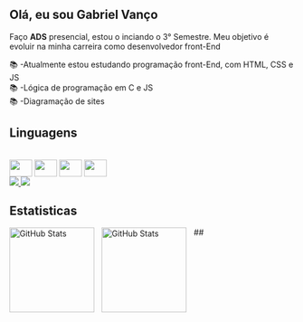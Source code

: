 ## Olá, eu sou Gabriel Vanço
<p>Faço <strong>ADS</strong> presencial, estou o inciando o 3° Semestre. Meu objetivo é evoluir na minha carreira como desenvolvedor front-End</p>
📚 -Atualmente estou estudando programação front-End, com HTML, CSS e JS<br>
📚 -Lógica de programação em C e JS <br>
📚 -Diagramação de sites<br>


## Linguagens

<div style= "display: inline_block"><br>
<img align="center" height="30" width="40" src="https://cdn.jsdelivr.net/gh/devicons/devicon@latest/icons/html5/html5-original.svg">
<img align="center" height="30" width="40" src="https://cdn.jsdelivr.net/gh/devicons/devicon@latest/icons/css3/css3-original.svg">
<img align="center" height="30" width="40" src="https://cdn.jsdelivr.net/gh/devicons/devicon@latest/icons/javascript/javascript-original.svg">
<img align="center" height="30" width="40" src="https://cdn.jsdelivr.net/gh/devicons/devicon@latest/icons/c/c-original.svg">

<div>
    <a href="malito:gabrielvanco111223@gmail.com">
            <img src="https://cdn.jsdelivr.net/gh/devicons/devicon@latest/icons/linkedin/linkedin-plain.svg" target="_blank" /> 
          </a>
  <a href="https://www.linkedin.com/in/gabriel-van%C3%A7o-387951307/">
            <img src="https://cdn.jsdelivr.net/gh/devicons/devicon@latest/icons/linkedin/linkedin-plain.svg" target="_blank" /> 
          </a>
</div>

## Estatisticas

<p>
<img 
align="left" 
alt="GitHub Stats" 
height="150" 
style="padding-right: 10px;" 
src="https://github-readme-stats.vercel.app/api?username=GabrielVancoDev&show_icons=true&theme=dracula&include_all_commits=true&locale=pt-br"/>
<img  align="left" 
alt="GitHub Stats" 
height="150" 
style="padding-right: 10px;" 
src="https://github-readme-stats.vercel.app/api/top-langs/?username=GabrielVancoDev&layout=compact&langs_count=16&theme=Miasma"/>
##

